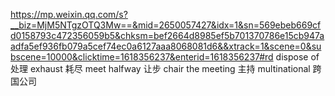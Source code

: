 https://mp.weixin.qq.com/s?__biz=MjM5NTgzOTQ3Mw==&mid=2650057427&idx=1&sn=569ebeb669cfd0158793c472356059b5&chksm=bef2664d8985ef5b701370786e15cb947aadfa5ef936fb079a5cef74ec0a6127aaa8068081d6&&xtrack=1&scene=0&subscene=10000&clicktime=1618356237&enterid=1618356237#rd
dispose of 处理
exhaust 耗尽
meet halfway 让步
chair the meeting 主持
multinational 跨国公司
